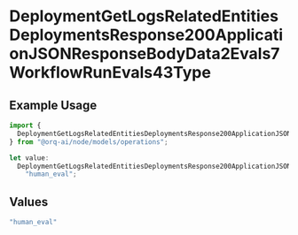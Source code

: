 # DeploymentGetLogsRelatedEntitiesDeploymentsResponse200ApplicationJSONResponseBodyData2Evals7WorkflowRunEvals43Type

## Example Usage

```typescript
import {
  DeploymentGetLogsRelatedEntitiesDeploymentsResponse200ApplicationJSONResponseBodyData2Evals7WorkflowRunEvals43Type,
} from "@orq-ai/node/models/operations";

let value:
  DeploymentGetLogsRelatedEntitiesDeploymentsResponse200ApplicationJSONResponseBodyData2Evals7WorkflowRunEvals43Type =
    "human_eval";
```

## Values

```typescript
"human_eval"
```